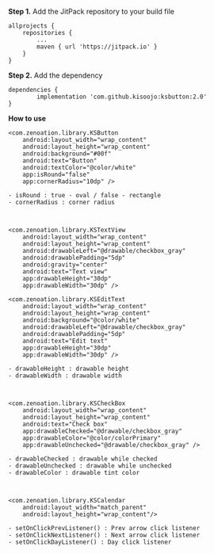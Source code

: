 __Step 1.__ Add the JitPack repository to your build file

    allprojects {
        repositories {
            ...
            maven { url 'https://jitpack.io' }
        }
    }
    

__Step 2.__ Add the dependency    
    
    dependencies {
            implementation 'com.github.kisoojo:ksbutton:2.0'
    }


__How to use__

    <com.zenoation.library.KSButton
        android:layout_width="wrap_content"
        android:layout_height="wrap_content"
        android:background="#00f"
        android:text="Button"
        android:textColor="@color/white"
        app:isRound="false"
        app:cornerRadius="10dp" />
        
    - isRound : true - oval / false - rectangle
    - cornerRadius : corner radius
    
    

    <com.zenoation.library.KSTextView
        android:layout_width="wrap_content"
        android:layout_height="wrap_content"
        android:drawableLeft="@drawable/checkbox_gray"
        android:drawablePadding="5dp"
        android:gravity="center"
        android:text="Text view"
        app:drawableHeight="30dp"
        app:drawableWidth="30dp" />

    <com.zenoation.library.KSEditText
        android:layout_width="wrap_content"
        android:layout_height="wrap_content"
        android:background="@color/white"
        android:drawableLeft="@drawable/checkbox_gray"
        android:drawablePadding="5dp"
        android:text="Edit text"
        app:drawableHeight="30dp"
        app:drawableWidth="30dp" />

    - drawableHeight : drawable height
    - drawableWidth : drawable width
    
    
   
    <com.zenoation.library.KSCheckBox
        android:layout_width="wrap_content"
        android:layout_height="wrap_content"
        android:text="Check box"
        app:drawableChecked="@drawable/checkbox_gray"
        app:drawableColor="@color/colorPrimary"
        app:drawableUnchecked="@drawable/checkbox_gray" />
    
    - drawableChecked : drawable while checked
    - drawableUnchecked : drawable while unchecked
    - drawableColor : drawable tint color
    
        
    
    <com.zenoation.library.KSCalendar
        android:layout_width="match_parent"
        android:layout_height="wrap_content"/>
    
    - setOnClickPrevListener() : Prev arrow click listener
    - setOnClickNextListener() : Next arrow click listener
    - setOnClickDayListener() : Day click listener
